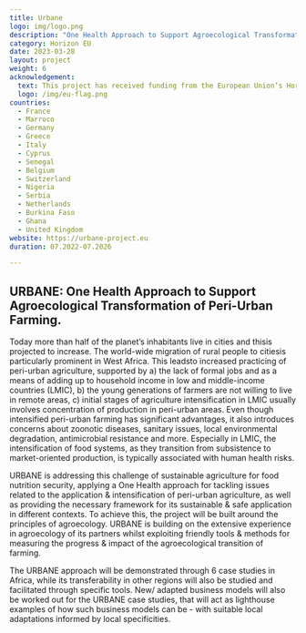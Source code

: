 ```yaml
---
title: Urbane
logo: img/logo.png
description: "One Health Approach to Support Agroecological Transformation of Peri-Urban Farming"
category: Horizon EU
date: 2023-03-28
layout: project
weight: 6
acknowledgement:
  text: This project has received funding from the European Union’s Horizon Europe research and innovation programme under grant agreement No 101059232.
  logo: /img/eu-flag.png
countries:
  - France
  - Marroco
  - Germany
  - Greece
  - Italy
  - Cyprus
  - Senegal
  - Belgium
  - Switzerland
  - Nigeria
  - Serbia
  - Netherlands
  - Burkina Faso
  - Ghana
  - United Kingdom
website: https://urbane-project.eu
duration: 07.2022-07.2026

---
```


## URBANE: One Health Approach to Support Agroecological Transformation of Peri-Urban Farming.

Today more than half of the planet’s inhabitants live in cities and thisis projected to increase. The world-wide migration of rural people to citiesis particularly prominent in West Africa. This leadsto increased practicing of peri-urban agriculture, supported by a) the lack of formal jobs and as a means of adding up to household income in low and middle-income countries (LMIC), b) the young generations of farmers are not willing to live in remote areas, c) initial stages of agriculture intensification in LMIC usually involves concentration of production in peri-urban areas.
Even though intensified peri-urban farming has significant advantages, it also introduces concerns about zoonotic diseases, sanitary issues, local environmental degradation, antimicrobial resistance and more. Especially in LMIC, the intensification of food systems, as they transition from subsistence to market-oriented production, is typically associated with human health risks.

URBANE is addressing this challenge of sustainable agriculture for food nutrition security, applying a One Health approach for tackling issues related to the application & intensification of peri-urban agriculture, as well as providing the necessary framework for its sustainable & safe application in different contexts. To achieve this, the project will be built around the principles of agroecology. URBANE is building on the extensive experience in agroecology of its partners whilst exploiting friendly tools & methods for measuring the progress & impact of the agroecological transition of farming.

The URBANE approach will be demonstrated through 6 case studies in Africa, while its transferability in other regions will also be studied and facilitated through specific tools. New/ adapted business models will also be worked out for the URBANE case studies, that will act as lighthouse examples of how such business models can be - with suitable local adaptations informed by local specificities.




